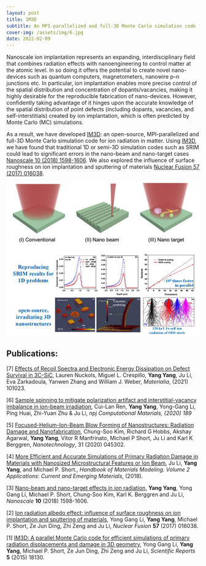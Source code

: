 ```yaml
---
layout: post
title: IM3D
subtitle: An MPI-parallelized and full-3D Monte Carlo simulation code for ion radiation in matter
cover-img: /assets/img/6.jpg
date: 2022-02-09
---
```



Nanoscale ion implantation represents an expanding, interdisciplinary field that combines radiation effects with nanoengineering to control matter at the atomic level. In so doing it offers the potential to create novel nano-devices such as quantum computers, magnetometers, nanowire p–n junctions etc. In particular, ion implantation enables more precise control of the spatial distribution and concentration of dopants/vacancies, making it highly desirable for the reproducible fabrication of nano-devices. However, confidently taking advantage of it hinges upon the accurate knowledge of the spatial distribution of point defects (including dopants, vacancies, and self-interstitials) created by ion implantation, which is often predicted by Monte Carlo (MC) simulations.

As a result, we have developed [IM3D](http://li.mit.edu/im3d/): an open-source, MPI-parallelized and full-3D Monte Carlo simulation code for ion radiation in matter. Using [IM3D](http://li.mit.edu/im3d/), we have found that traditional 1D or semi-3D simulation codes such as SRIM could lead to significant errors in the nano-beam and nano-target cases [Nanoscale 10 (2018) 1598-1606](http://li.mit.edu/Archive/Papers/18/Yang18LiNanoscale.pdf). We also explored the influence of surface roughness on ion implantation and sputtering of materials [Nuclear Fusion 57 (2017) 016038](http://li.mit.edu/Archive/Papers/17/Li17YangNF.pdf).

![nanobeam](/assets/img/Yang18LiNanoscale-front.jpg)

## Publications:


\[7\] [Effects of Recoil Spectra and Electronic Energy Dissipation on Defect Survival in 3C-SiC](https://www.sciencedirect.com/science/article/abs/pii/S2589152921000260), Lauren Nuckols, Miguel L. Crespillo, **Yang Yang**, Ju Li, Eva Zarkadoula, Yanwen Zhang and William J. Weber, _Materialia_, (2021) 101023.

\[6\] [Sample spinning to mitigate polarization artifact and interstitial-vacancy imbalance in ion-beam irradiation](https://www.nature.com/articles/s41524-020-00438-9#Sec12), Cui-Lan Ren, **Yang Yang**, Yong-Gang Li, Ping Huai, Zhi-Yuan Zhu & Ju Li, _npj Computational Materials, (2020) 189_

\[5\] [Focused-Helium-Ion-Beam Blow Forming of Nanostructures: Radiation Damage and Nanofabrication](https://iopscience.iop.org/article/10.1088/1361-6528/ab4a65), Chung-Soo Kim, Richard G Hobbs, Akshay Agarwal, **Yang Yang**, Vitor R Manfrinato, Michael P Short, Ju Li and Karl K Berggren, _Nanotechnology_, 31 (2020) 045302.

\[4\] [More Efficient and Accurate Simulations of Primary Radiation Damage in Materials with Nanosized Microstructural Features or Ion Beam](https://link.springer.com/referenceworkentry/10.1007/978-3-319-50257-1_115-1), Ju Li, **Yang Yang**, and Michael P. Short., _Handbook of Materials Modeling. Volume 2 Applications: Current and Emerging Materials_, (2018).

\[3\] [Nano-beam and nano-target effects in ion radiation](http://li.mit.edu/Archive/Papers/18/Yang18LiNanoscale.pdf), **Yang Yang**, Yong Gang Li, Michael P. Short, Chung-Soo Kim, Karl K. Berggren and Ju Li, _Nanoscale_ **10** (2018) 1598-1606.

\[2\] [Ion radiation albedo effect: influence of surface roughness on ion implantation and sputtering of materials](http://li.mit.edu/Archive/Papers/17/Li17YangNF.pdf), Yong Gang Li, **Yang Yang**, Michael P. Short, Ze Jun Ding, Zhi Zeng and Ju Li, _Nuclear Fusion_ **57** (2017) 016038.

\[1\] [IM3D: A parallel Monte Carlo code for efficient simulations of primary radiation displacements and damage in 3D geometry](http://li.mit.edu/Archive/Papers/15/Li15YangSR.pdf), Yong Gang Li, **Yang Yang**, Michael P. Short, Ze Jun Ding, Zhi Zeng and Ju Li, _Scientific Reports_ **5** (2015) 18130.
